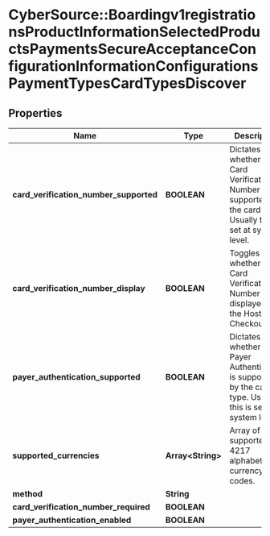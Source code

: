 # CyberSource::Boardingv1registrationsProductInformationSelectedProductsPaymentsSecureAcceptanceConfigurationInformationConfigurationsPaymentTypesCardTypesDiscover

## Properties
Name | Type | Description | Notes
------------ | ------------- | ------------- | -------------
**card_verification_number_supported** | **BOOLEAN** | Dictates whether or Card Verification Number is supported by the card type. Usually this is set at system level. | [optional] 
**card_verification_number_display** | **BOOLEAN** | Toggles whether or Card Verification Number is displayed on the Hosted Checkout. | [optional] 
**payer_authentication_supported** | **BOOLEAN** | Dictates whether or Payer Authentication is supported by the card type. Usually this is set at system level. | [optional] 
**supported_currencies** | **Array&lt;String&gt;** | Array of the supported  ISO 4217 alphabetic currency codes. | [optional] 
**method** | **String** |  | [optional] 
**card_verification_number_required** | **BOOLEAN** |  | [optional] 
**payer_authentication_enabled** | **BOOLEAN** |  | [optional] 


